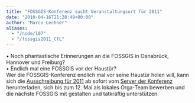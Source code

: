 ```yaml
---
title: "FOSSGIS-Konferenz sucht Veranstaltungsort für 2011"
date: "2010-04-16T21:28:49+00:00"
author: "Marco Lechner"
aliases:
  - "/node/107"
  - "/fossgis2011_CfL"
---
```


<p>&bull; Noch phantastische Erinnerungen an die FOSSGIS in Osnabrück, Hannover und Freiburg?<br />
	&bull; Endlich mal eine FOSSGIS vor der Haustür?<br />
	Wer die FOSSGIS-Konferenz endlich mal vor seine Haustür holen will, kann sich die <a href="http://www.fossgis.de/konferenz/w/images/f/f5/FOSSGIS-2011_CfL.pdf">Ausschreibung für 2011</a> ab sofort vom <a href="http://www.fossgis.de/konferenz">Server der Konferenz</a> herunterladen, sich bis zum 12. Mai als lokales Orga-Team bewerben und die nächste FOSSGIS mit gestalten und tatkräftig unterstützen.</p>

